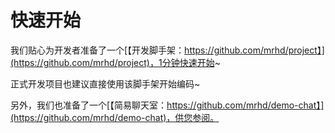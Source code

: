 # 快速开始

我们贴心为开发者准备了一个[【开发脚手架：https://github.com/mrhd/project】](https://github.com/mrhd/project)，1分钟快速开始~

正式开发项目也建议直接使用该脚手架开始编码~

另外，我们也准备了一个[【简易聊天室：https://github.com/mrhd/demo-chat】](https://github.com/mrhd/demo-chat)，供您参阅。
